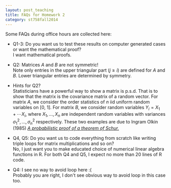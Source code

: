 ```yaml
---
layout: post_teaching
title: FAQs for Homework 2
category: st758fall2014
---
```


Some FAQs during office hours are collected here:

* Q1-3: Do you want us to test these results on computer generated cases or want the mathematical proof?  
I want mathematical proofs.

* Q2: Matrices $A$ and $B$ are not symmetric!  
Note only entries in the upper triangular part ($j \ge i$) are defined for $A$ and $B$. Lower triangular entries are determined by symmetry.

* Hints for Q2?  
Statisticians have a powerful way to show a matrix is p.s.d. That is to show that the matrix is the covariance matrix of a random vector. For matrix $A$, we consider the order statistics of $n$ iid uniform random variables on [0, 1]. For matrix $B$, we consider random variables $Y_i = X_1 + \cdots X_i$, where $X_1, \ldots, X_n$ are independent random variables with variances $\sigma_1^2, \ldots, \sigma_n^2$ respectively. These two examples are due to Ingram Olkin (1985) [_A probabilistic proof of a theorem of Schur._](http://dx.doi.org/10.2307/2322195)

* Q4, Q5: Do you want us to code everything from scratch like writing triple loops for matrix multiplications and so on?  
No, I just want you to make educated choice of numerical linear algebra functions in R. For both Q4 and Q5, I expect no more than 20 lines of R code.

* Q4: I see no way to avoid loop here :(  
Probably you are right, I don't see obvious way to avoid loop in this case too.



